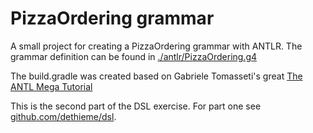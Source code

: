 # PizzaOrdering grammar

A small project for creating a PizzaOrdering grammar with ANTLR.
The grammar definition can be found in [./antlr/PizzaOrdering.g4](src/main/antlr/PizzaOrdering.g4)

The build.gradle was created based on Gabriele Tomasseti's great [The ANTL Mega Tutorial](https://tomassetti.me/antlr-mega-tutorial/)

This is the second part of the DSL exercise.
For part one see [github.com/dethieme/dsl](https://github.com/dethieme/dsl).
